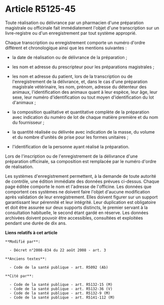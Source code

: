 # Article R5125-45

Toute réalisation ou délivrance par un pharmacien d'une préparation magistrale ou officinale fait immédiatement l'objet d'une
transcription sur un livre-registre ou d'un enregistrement par tout système approprié. 

Chaque transcription ou enregistrement comporte un numéro d'ordre différent et chronologique ainsi que les mentions
suivantes :

- la date de réalisation ou de délivrance de la préparation ;

- les nom et adresse du prescripteur pour les préparations magistrales ;

- les nom et adresse du patient, lors de la transcription ou de l'enregistrement de la délivrance, et, dans le cas d'une
préparation magistrale vétérinaire, les nom, prénom, adresse du détenteur des animaux, l'identification des animaux quant à
leur espèce, leur âge, leur sexe, leur numéro d'identification ou tout moyen d'identification du lot d'animaux ;

- la composition qualitative et quantitative complète de la préparation avec indication du numéro de lot de chaque matière
première et du nom du fournisseur ;

- la quantité réalisée ou délivrée avec indication de la masse, du volume et du nombre d'unités de prise pour les formes
unitaires ;

- l'identification de la personne ayant réalisé la préparation. 

Lors de l'inscription ou de l'enregistrement de la délivrance d'une préparation officinale, sa composition est remplacée par
le numéro d'ordre de réalisation. 

Les systèmes d'enregistrement permettent, à la demande de toute autorité de contrôle, une édition immédiate des données
prévues ci-dessus. Chaque page éditée comporte le nom et l'adresse de l'officine. Les données que comportent ces systèmes ne
doivent faire l'objet d'aucune modification après validation de leur enregistrement. Elles doivent figurer sur un support
garantissant leur pérennité et leur intégrité. Leur duplication est obligatoire et doit être assurée sur deux supports
distincts, le premier servant à la consultation habituelle, le second étant gardé en réserve. Les données archivées doivent
pouvoir être accessibles, consultées et exploitées pendant    une durée de dix ans.

**Liens relatifs à cet article**

	**Modifié par**:

	  - Décret n°2008-834 du 22 août 2008 - art. 3

	**Anciens textes**:

	  - Code de la santé publique - art. R5092 (Ab)

	**Cité par**:

	  - Code de la santé publique - art. R5132-15 (M)
	  - Code de la santé publique - art. R5132-36 (V)
	  - Code de la santé publique - art. R5132-9 (M)
	  - Code de la santé publique - art. R5141-112 (M)
